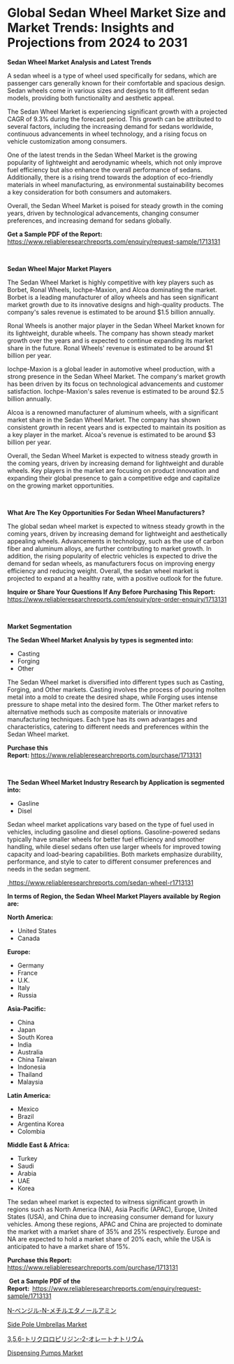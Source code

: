 <p><h1>Global Sedan Wheel Market Size and Market Trends: Insights and Projections from 2024 to 2031</h1></p><p><strong>Sedan Wheel Market Analysis and Latest Trends</strong></p>
<p><p>A sedan wheel is a type of wheel used specifically for sedans, which are passenger cars generally known for their comfortable and spacious design. Sedan wheels come in various sizes and designs to fit different sedan models, providing both functionality and aesthetic appeal.</p><p>The Sedan Wheel Market is experiencing significant growth with a projected CAGR of 9.3% during the forecast period. This growth can be attributed to several factors, including the increasing demand for sedans worldwide, continuous advancements in wheel technology, and a rising focus on vehicle customization among consumers.</p><p>One of the latest trends in the Sedan Wheel Market is the growing popularity of lightweight and aerodynamic wheels, which not only improve fuel efficiency but also enhance the overall performance of sedans. Additionally, there is a rising trend towards the adoption of eco-friendly materials in wheel manufacturing, as environmental sustainability becomes a key consideration for both consumers and automakers.</p><p>Overall, the Sedan Wheel Market is poised for steady growth in the coming years, driven by technological advancements, changing consumer preferences, and increasing demand for sedans globally.</p></p>
<p><strong>Get a Sample PDF of the Report:&nbsp;</strong> <a href="https://www.reliableresearchreports.com/enquiry/request-sample/1713131">https://www.reliableresearchreports.com/enquiry/request-sample/1713131</a></p>
<p>&nbsp;</p>
<p><strong>Sedan Wheel Major Market Players</strong></p>
<p><p>The Sedan Wheel Market is highly competitive with key players such as Borbet, Ronal Wheels, Iochpe-Maxion, and Alcoa dominating the market. Borbet is a leading manufacturer of alloy wheels and has seen significant market growth due to its innovative designs and high-quality products. The company's sales revenue is estimated to be around $1.5 billion annually.</p><p>Ronal Wheels is another major player in the Sedan Wheel Market known for its lightweight, durable wheels. The company has shown steady market growth over the years and is expected to continue expanding its market share in the future. Ronal Wheels' revenue is estimated to be around $1 billion per year.</p><p>Iochpe-Maxion is a global leader in automotive wheel production, with a strong presence in the Sedan Wheel Market. The company's market growth has been driven by its focus on technological advancements and customer satisfaction. Iochpe-Maxion's sales revenue is estimated to be around $2.5 billion annually.</p><p>Alcoa is a renowned manufacturer of aluminum wheels, with a significant market share in the Sedan Wheel Market. The company has shown consistent growth in recent years and is expected to maintain its position as a key player in the market. Alcoa's revenue is estimated to be around $3 billion per year.</p><p>Overall, the Sedan Wheel Market is expected to witness steady growth in the coming years, driven by increasing demand for lightweight and durable wheels. Key players in the market are focusing on product innovation and expanding their global presence to gain a competitive edge and capitalize on the growing market opportunities.</p></p>
<p>&nbsp;</p>
<p><strong>What Are The Key Opportunities For Sedan Wheel Manufacturers?</strong></p>
<p><p>The global sedan wheel market is expected to witness steady growth in the coming years, driven by increasing demand for lightweight and aesthetically appealing wheels. Advancements in technology, such as the use of carbon fiber and aluminum alloys, are further contributing to market growth. In addition, the rising popularity of electric vehicles is expected to drive the demand for sedan wheels, as manufacturers focus on improving energy efficiency and reducing weight. Overall, the sedan wheel market is projected to expand at a healthy rate, with a positive outlook for the future.</p></p>
<p><strong>Inquire or Share Your Questions If Any Before Purchasing This Report:</strong> <a href="https://www.reliableresearchreports.com/enquiry/pre-order-enquiry/1713131">https://www.reliableresearchreports.com/enquiry/pre-order-enquiry/1713131</a></p>
<p>&nbsp;</p>
<p><strong>Market Segmentation</strong></p>
<p><strong>The Sedan Wheel Market Analysis by types is segmented into:</strong></p>
<p><ul><li>Casting</li><li>Forging</li><li>Other</li></ul></p>
<p><p>The Sedan Wheel market is diversified into different types such as Casting, Forging, and Other markets. Casting involves the process of pouring molten metal into a mold to create the desired shape, while Forging uses intense pressure to shape metal into the desired form. The Other market refers to alternative methods such as composite materials or innovative manufacturing techniques. Each type has its own advantages and characteristics, catering to different needs and preferences within the Sedan Wheel market.</p></p>
<p><strong>Purchase this Report:&nbsp;</strong><a href="https://www.reliableresearchreports.com/purchase/1713131">https://www.reliableresearchreports.com/purchase/1713131</a></p>
<p>&nbsp;</p>
<p><strong>The Sedan Wheel Market Industry Research by Application is segmented into:</strong></p>
<p><ul><li>Gasline</li><li>Disel</li></ul></p>
<p><p>Sedan wheel market applications vary based on the type of fuel used in vehicles, including gasoline and diesel options. Gasoline-powered sedans typically have smaller wheels for better fuel efficiency and smoother handling, while diesel sedans often use larger wheels for improved towing capacity and load-bearing capabilities. Both markets emphasize durability, performance, and style to cater to different consumer preferences and needs in the sedan segment.</p></p>
<p><a href="https://www.reliableresearchreports.com/sedan-wheel-r1713131">&nbsp;https://www.reliableresearchreports.com/sedan-wheel-r1713131</a></p>
<p><strong>In terms of Region, the Sedan Wheel Market Players available by Region are:</strong></p>
<p>
    <p> <strong> North America: </strong>
        <ul>
            <li>United States</li>
            <li>Canada</li>
        </ul>
        </p> 
    <p> <strong> Europe: </strong>
        <ul>
            <li>Germany</li>
            <li>France</li>
            <li>U.K.</li>
            <li>Italy</li>
            <li>Russia</li>
        </ul>
        </p> 
    <p> <strong> Asia-Pacific: </strong>
        <ul>
            <li>China</li>
            <li>Japan</li>
            <li>South Korea</li>
            <li>India</li>
            <li>Australia</li>
            <li>China Taiwan</li>
            <li>Indonesia</li>
            <li>Thailand</li>
            <li>Malaysia</li>
        </ul>
        </p> 
    <p> <strong> Latin America: </strong>
        <ul>
            <li>Mexico</li>
            <li>Brazil</li>
            <li>Argentina Korea</li>
            <li>Colombia</li>
        </ul>
        </p> 
    <p> <strong> Middle East & Africa: </strong>
        <ul>
            <li>Turkey</li>
            <li>Saudi</li>
            <li>Arabia</li>
            <li>UAE</li>
            <li>Korea</li>
        </ul>
    </p>
    </p>
<p><p>The sedan wheel market is expected to witness significant growth in regions such as North America (NA), Asia Pacific (APAC), Europe, United States (USA), and China due to increasing consumer demand for luxury vehicles. Among these regions, APAC and China are projected to dominate the market with a market share of 35% and 25% respectively. Europe and NA are expected to hold a market share of 20% each, while the USA is anticipated to have a market share of 15%.</p></p>
<p><strong>Purchase this Report: </strong><a href="https://www.reliableresearchreports.com/purchase/1713131">https://www.reliableresearchreports.com/purchase/1713131</a></p>
<p>&nbsp;<strong>Get a Sample PDF of the Report:&nbsp;&nbsp;</strong><a href="https://www.reliableresearchreports.com/enquiry/request-sample/1713131">https://www.reliableresearchreports.com/enquiry/request-sample/1713131</a></p>
<p><strong></strong></p>
<p><p><a href="https://github.com/SimeonBode1/Market-Research-Report-List-1/blob/main/3676768112842.md">N-ベンジル-N-メチルエタノールアミン</a></p><p><a href="https://github.com/moyahfrancoestellec51j635wcx/Market-Research-Report-List-2/blob/main/side-pole-umbrellas-market.md">Side Pole Umbrellas Market</a></p><p><a href="https://github.com/leigh4852023/Market-Research-Report-List-1/blob/main/3807165112841.md">3,5,6-トリクロロピリジン-2-オレートナトリウム</a></p><p><a href="https://github.com/JuliaFadel1922/Market-Research-Report-List-1/blob/main/dispensing-pumps-market.md">Dispensing Pumps Market</a></p></p>